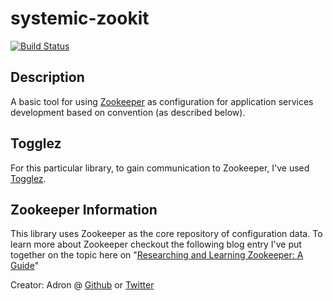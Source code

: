 # systemic-zookit

[![Build Status](https://travis-ci.org/Adron/systemic-zookit.svg?branch=master)](https://travis-ci.org/Adron/systemic-zookit)

## Description

A basic tool for using [Zookeeper](https://zookeeper.apache.org/) as configuration for application services development based on convention (as described below).

## Togglez

For this particular library, to gain communication to Zookeeper, I've used [Togglez](https://github.com/adron-orange/togglez).

## Zookeeper Information

This library uses Zookeeper as the core repository of configuration data. To learn more about Zookeeper checkout the following blog entry I've put together on the topic here on "[Researching and Learning Zookeeper: A Guide](http://compositecode.com/2016/02/01/researching-learning-about-zookeeper-a-guide/)"

Creator: Adron @ [Github](https://www.github.com/adron) or [Twitter](https://twitter.com/adron)